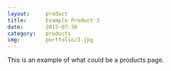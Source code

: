 ```yaml
---
layout: 	product
title:  	Example Product 3
date:   	2015-07-30
category: 	products
img: 		portfolio/3.jpg
---
```

This is an example of what could be a products page.